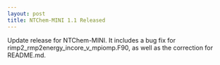 ```yaml
---
layout: post
title: NTChem-MINI 1.1 Released
---
```

Update release for NTChem-MINI.
It includes a bug fix for rimp2_rmp2energy_incore_v_mpiomp.F90,
as well as the correction for README.md.
